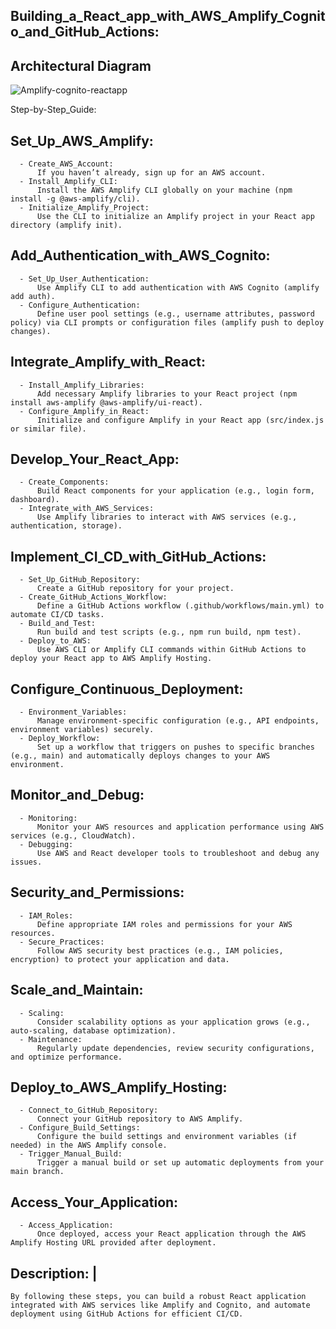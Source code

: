 ## Building_a_React_app_with_AWS_Amplify_Cognito_and_GitHub_Actions:

## Architectural Diagram

![Amplify-cognito-reactapp](https://github.com/user-attachments/assets/a0a00656-f095-42f7-8e6a-1919d8199b94)


  Step-by-Step_Guide:
## Set_Up_AWS_Amplify:
      - Create_AWS_Account: 
          If you haven’t already, sign up for an AWS account.
      - Install_Amplify_CLI: 
          Install the AWS Amplify CLI globally on your machine (npm install -g @aws-amplify/cli).
      - Initialize_Amplify_Project: 
          Use the CLI to initialize an Amplify project in your React app directory (amplify init).
    
## Add_Authentication_with_AWS_Cognito:
      - Set_Up_User_Authentication: 
          Use Amplify CLI to add authentication with AWS Cognito (amplify add auth).
      - Configure_Authentication: 
          Define user pool settings (e.g., username attributes, password policy) via CLI prompts or configuration files (amplify push to deploy changes).
    
## Integrate_Amplify_with_React:
      - Install_Amplify_Libraries: 
          Add necessary Amplify libraries to your React project (npm install aws-amplify @aws-amplify/ui-react).
      - Configure_Amplify_in_React: 
          Initialize and configure Amplify in your React app (src/index.js or similar file).
    
## Develop_Your_React_App:
      - Create_Components: 
          Build React components for your application (e.g., login form, dashboard).
      - Integrate_with_AWS_Services: 
          Use Amplify libraries to interact with AWS services (e.g., authentication, storage).
    
## Implement_CI_CD_with_GitHub_Actions:
      - Set_Up_GitHub_Repository: 
          Create a GitHub repository for your project.
      - Create_GitHub_Actions_Workflow: 
          Define a GitHub Actions workflow (.github/workflows/main.yml) to automate CI/CD tasks.
      - Build_and_Test: 
          Run build and test scripts (e.g., npm run build, npm test).
      - Deploy_to_AWS: 
          Use AWS CLI or Amplify CLI commands within GitHub Actions to deploy your React app to AWS Amplify Hosting.
    
## Configure_Continuous_Deployment:
      - Environment_Variables: 
          Manage environment-specific configuration (e.g., API endpoints, environment variables) securely.
      - Deploy_Workflow: 
          Set up a workflow that triggers on pushes to specific branches (e.g., main) and automatically deploys changes to your AWS environment.
    
## Monitor_and_Debug:
      - Monitoring: 
          Monitor your AWS resources and application performance using AWS services (e.g., CloudWatch).
      - Debugging: 
          Use AWS and React developer tools to troubleshoot and debug any issues.
    
## Security_and_Permissions:
      - IAM_Roles: 
          Define appropriate IAM roles and permissions for your AWS resources.
      - Secure_Practices: 
          Follow AWS security best practices (e.g., IAM policies, encryption) to protect your application and data.
    
## Scale_and_Maintain:
      - Scaling: 
          Consider scalability options as your application grows (e.g., auto-scaling, database optimization).
      - Maintenance: 
          Regularly update dependencies, review security configurations, and optimize performance.
    
## Deploy_to_AWS_Amplify_Hosting:
      - Connect_to_GitHub_Repository: 
          Connect your GitHub repository to AWS Amplify.
      - Configure_Build_Settings: 
          Configure the build settings and environment variables (if needed) in the AWS Amplify console.
      - Trigger_Manual_Build: 
          Trigger a manual build or set up automatic deployments from your main branch.
    
## Access_Your_Application:
      - Access_Application: 
          Once deployed, access your React application through the AWS Amplify Hosting URL provided after deployment.

## Description: |
    By following these steps, you can build a robust React application integrated with AWS services like Amplify and Cognito, and automate deployment using GitHub Actions for efficient CI/CD.
